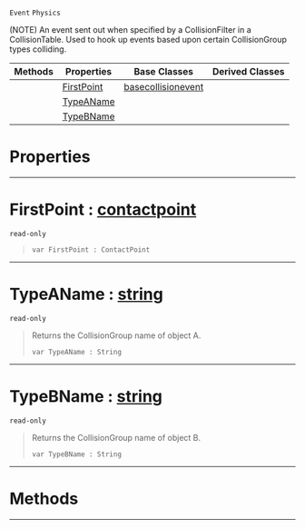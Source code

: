  `Event` `Physics`



(NOTE) An event sent out when specified by a CollisionFilter in a CollisionTable. Used to hook up events based upon certain CollisionGroup types colliding.

|Methods|Properties|Base Classes|Derived Classes|
|---|---|---|---|
| |[ FirstPoint](collisiongroupevent.md#firstpoint-zilch-engine-d)|[basecollisionevent](basecollisionevent.md)| |
| |[ TypeAName](collisiongroupevent.md#typeaname-zilch-engine-do)| | |
| |[ TypeBName](collisiongroupevent.md#typebname-zilch-engine-do)| | |


 #  Properties


---  
 #  FirstPoint : [contactpoint](contactpoint.md)

 `read-only`

> 
> ```TS:Nada
> var FirstPoint : ContactPoint


---  
 #  TypeAName : [string](../nada_base_types/string.md)

 `read-only`

> Returns the CollisionGroup name of object A.
> ```TS:Nada
> var TypeAName : String


---  
 #  TypeBName : [string](../nada_base_types/string.md)

 `read-only`

> Returns the CollisionGroup name of object B.
> ```TS:Nada
> var TypeBName : String


---  
 #  Methods


---  
 

 